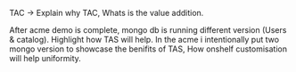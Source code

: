 TAC -> Explain why TAC, Whats is the value addition.

After acme demo is complete, mongo db is running different version (Users & catalog). Highlight how TAS will help.
In the acme i intentionally put two mongo version to showcase the benifits of TAS, How onshelf customisation will help uniformity.
